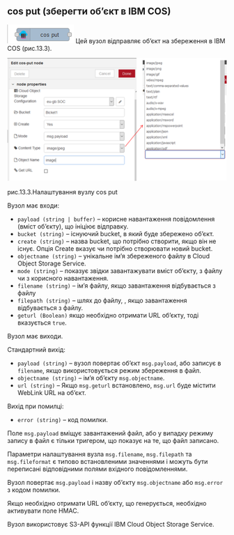 ## cos put (зберегти об’єкт в IBM COS)

![img](media/cos_put.png) Цей вузол відправляє об’єкт на збереження в IBM COS (рис.13.3). 

![img](media/13_3.png)

рис.13.3.Налаштування вузлу cos put

Вузол має входи:

- `payload (string | buffer)` – корисне навантаження повідомлення (вміст об’єкту), що ініціює відправку. 
- `bucket (string)` – існуючий bucket, в який буде збережено об’єкт.
- `create (string)` – назва bucket, що потрібно створити, якщо він не існує. Опція Create вказує чи потрібно створювати новий bucket.
- `objectname (string)` – унікальне ім’я збереженого файлу в Cloud Object Storage Service.
- `mode (string)` – показує звідки завантажувати вміст об’єкту, з файлу чи з корисного навантаження.
- `filename (string)` – ім’я файлу, якщо завантаження відбувається з файлу 
- `filepath (string)` – шлях до файлу, , якщо завантаження відбувається з файлу.
- `geturl (Boolean)` якщо необхідно отримати URL об’єкту, тоді вказується `true`.

Вузол має виходи.

Стандартний вихід:  

- `payload (string)` – вузол повертає     об’єкт `msg.payload`, або     записує в `filename`, якщо використовується режим збереження в     файл.
- `objectname (string)`  – ім’я об’єкту  `msg.objectname`.
- `url (string)` – Якщо `msg.geturl` встановлено, `msg.url` буде містити WebLink URL на об’єкт.

Вихід при помилці:

- `error (string)` – код помилки.

Поле `msg.payload` вміщує завантажений файл, або у випадку режиму запису в файл є тільки тригером, що показує на те, що файл записано. 

Параметри налаштування вузла `msg.filename`, `msg.filepath` та  `msg.fileformat` є типово встановленими значеннями і можуть бути переписані відповідними полями вхідного повідомленнями.

Вузол повертає `msg.payload` і назву об’єкту `msg.objectname` або `msg.error` з кодом помилки. 

Якщо необхідно отримати URL об’єкту, що генерується, необхідно активувати поле HMAC. 

Вузол використовує S3-API функції IBM Cloud Object Storage Service. 